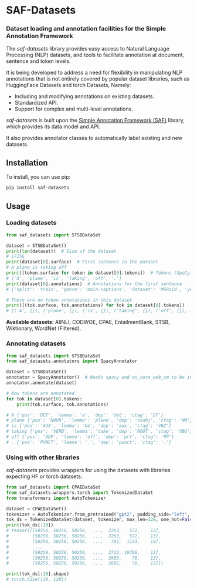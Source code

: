 # SAF-Datasets
### Dataset loading and annotation facilities for the Simple Annotation Framework

The *saf-datasets* library provides easy access to Natural Language Processing (NLP) datasets, and tools to facilitate annotation at document, sentence and token levels. 

It is being developed to address a need for flexibility in manipulating NLP annotations that is not entirely covered by popular dataset libraries, such as HuggingFace Datasets and torch Datasets, Namely:

- Including and modifying annotations on existing datasets.
- Standardized API.
- Support for complex and multi-level annotations.

*saf-datasets* is built upon the [Simple Annotation Framework (SAF)](https://github.com/dscarvalho/saf) library, which provides its data model and API.

It also provides annotator classes to automatically label existing and new datasets.


## Installation

To install, you can use pip:

```bash
pip install saf-datasets
```

## Usage
### Loading datasets

```python
from saf_datasets import STSBDataSet

dataset = STSBDataSet()
print(len(dataset))  # Size of the dataset
# 17256
print(dataset[0].surface)  # First sentence in the dataset
# A plane is taking off
print([token.surface for token in dataset[0].tokens])  # Tokens (SpaCy) of the first sentence.
# ['A', 'plane', 'is', 'taking', 'off', '.']
print(dataset[0].annotations)  # Annotations for the first sentence
# {'split': 'train', 'genre': 'main-captions', 'dataset': 'MSRvid', 'year': '2012test', 'sid': '0001', 'score': '5.000', 'id': 0}

# There are no token annotations in this dataset
print([(tok.surface, tok.annotations) for tok in dataset[0].tokens])
# [('A', {}), ('plane', {}), ('is', {}), ('taking', {}), ('off', {}), ('.', {})]
```

**Available datasets:** AllNLI, CODWOE, CPAE, EntailmentBank, STSB, Wiktionary, WordNet (Filtered).

### Annotating datasets

```python
from saf_datasets import STSBDataSet
from saf_datasets.annotators import SpacyAnnotator

dataset = STSBDataSet()
annotator = SpacyAnnotator()  # Needs spacy and en_core_web_sm to be installed.
annotator.annotate(dataset)

# Now tokens are annotated
for tok in dataset[0].tokens:
    print(tok.surface, tok.annotations)

# A {'pos': 'DET', 'lemma': 'a', 'dep': 'det', 'ctag': 'DT'}
# plane {'pos': 'NOUN', 'lemma': 'plane', 'dep': 'nsubj', 'ctag': 'NN'}
# is {'pos': 'AUX', 'lemma': 'be', 'dep': 'aux', 'ctag': 'VBZ'}
# taking {'pos': 'VERB', 'lemma': 'take', 'dep': 'ROOT', 'ctag': 'VBG'}
# off {'pos': 'ADP', 'lemma': 'off', 'dep': 'prt', 'ctag': 'RP'}
# . {'pos': 'PUNCT', 'lemma': '.', 'dep': 'punct', 'ctag': '.'}
```

### Using with other libraries

*saf-datasets* provides wrappers for using the datasets with libraries expecting HF or torch datasets:

```python
from saf_datasets import CPAEDataSet
from saf_datasets.wrappers.torch import TokenizedDataSet
from transformers import AutoTokenizer

dataset = CPAEDataSet()
tokenizer = AutoTokenizer.from_pretrained("gpt2", padding_side="left", add_prefix_space=True)
tok_ds = TokenizedDataSet(dataset, tokenizer, max_len=128, one_hot=False)
print(tok_ds[:10])
# tensor([[50256, 50256, 50256,  ...,  2263,   572,    13],
#         [50256, 50256, 50256,  ...,  2263,   572,    13],
#         [50256, 50256, 50256,  ...,   781,  1133,    13],
#         ...,
#         [50256, 50256, 50256,  ...,  2712, 19780,    13],
#         [50256, 50256, 50256,  ...,  2685,    78,    13],
#         [50256, 50256, 50256,  ...,  2685,    78,    13]])

print(tok_ds[:10].shape)
# torch.Size([10, 128])
```
